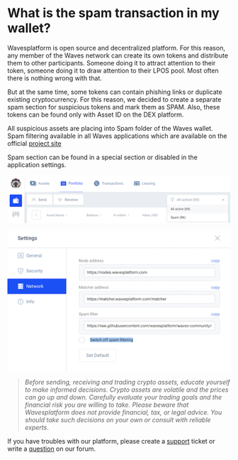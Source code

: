 # What is the spam transaction in my wallet?

Wavesplatform is open source and decentralized platform. For this reason, any member of the Waves network can create its own tokens and distribute them to other participants. Someone doing it to attract attention to their token, someone doing it to draw attention to their LPOS pool. Most often there is nothing wrong with that.

But at the same time, some tokens can contain phishing links or duplicate existing cryptocurrency. For this reason, we decided to create a separate spam section for suspicious tokens and mark them as SPAM. Also, these tokens can be found only with Asset ID on the DEX platform.

All suspicious assets are placing into Spam folder of the Waves wallet. Spam filtering available in all Waves applications which are available on the official [project site](https://wavesplatform.com/product)

Spam section can be found in a special section or disabled in the application settings.

![](/_assets/spam_tx_01.png)

![](/_assets/spam_tx_02.png)

> *Before sending, receiving and trading crypto assets, educate yourself to make informed decisions. Crypto assets are volatile and the prices can go up and down. Carefully evaluate your trading goals and the financial risk you are willing to take.
Please beware that Wavesplatform does not provide financial, tax, or legal advice. You should take such decisions on your own or consult with reliable experts*.

If you have troubles with our platform, please create a [support](https://support.wavesplatform.com/) ticket or write a [question](https://forum.wavesplatform.com/) on our forum.
